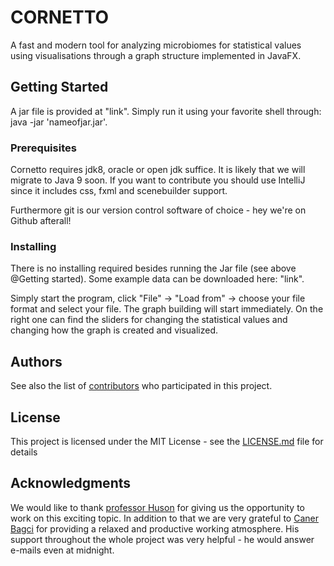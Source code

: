 # CORNETTO

A fast and modern tool for analyzing microbiomes for statistical values using visualisations through a graph structure implemented in JavaFX.

## Getting Started

A jar file is provided at "link". Simply run it using your favorite shell through: java -jar 'nameofjar.jar'.

### Prerequisites

Cornetto requires jdk8, oracle or open jdk suffice. It is likely that we will migrate to Java 9 soon.
If you want to contribute you should use IntelliJ since it includes css, fxml and scenebuilder support.

Furthermore git is our version control software of choice - hey we're on Github afterall!

### Installing

There is no installing required besides running the Jar file (see above @Getting started). 
Some example data can be downloaded here: "link". 

Simply start the program, click "File" -> "Load from" -> choose your file format and select your file. The graph building will start immediately. On the right one can find the sliders for changing the statistical values and changing how the graph is created and visualized.

## Authors

See also the list of [contributors](https://github.com/jmueller95/Network-Analysis-Tool/graphs/contributors) who participated in this project.

## License

This project is licensed under the MIT License - see the [LICENSE.md](LICENSE.md) file for details

## Acknowledgments

We would like to thank [professor Huson](https://github.com/danielhuson) for giving us the opportunity to work on this exciting topic. In addition to that we are very grateful to [Caner Bagci](https://github.com/canerbagci) for providing a relaxed and productive working atmosphere. His support throughout the whole project was very helpful - he would answer e-mails even at midnight. 
